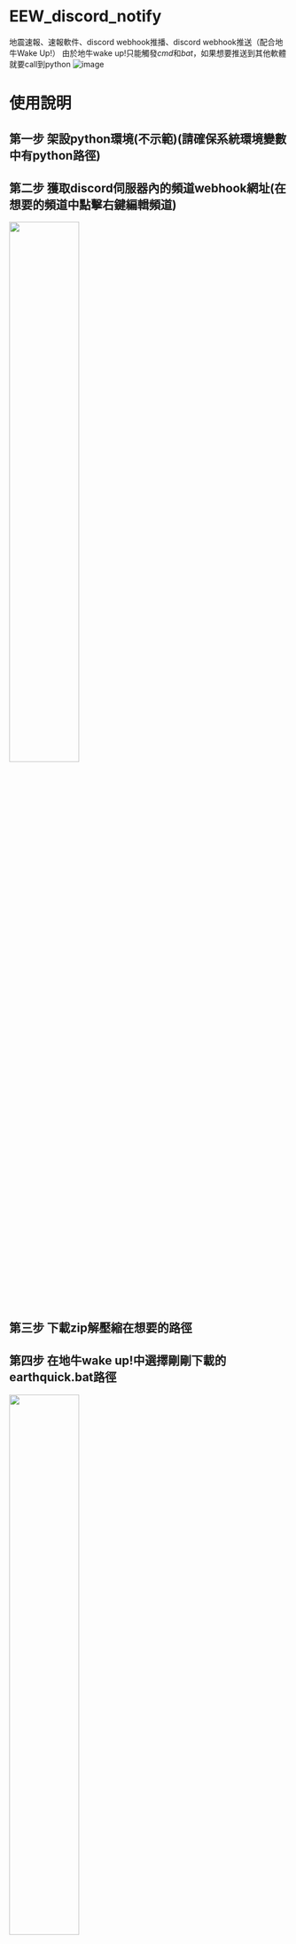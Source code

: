 # EEW_discord_notify
地震速報、速報軟件、discord webhook推播、discord webhook推送（配合地牛Wake Up!）
由於地牛wake up!只能觸發*cmd*和*bat*，如果想要推送到其他軟體就要call到python
![image](https://user-images.githubusercontent.com/24865458/227400276-f5e9f40e-3ebf-4a7e-bc0a-77aba39ba5c3.png)

# 使用說明


## 第一步 架設python環境(不示範)(請確保系統環境變數中有python路徑)

## 第二步 獲取discord伺服器內的頻道webhook網址(在想要的頻道中點擊右鍵編輯頻道)
<img src="https://user-images.githubusercontent.com/24865458/208754730-8b555ce3-bc43-447b-9c04-3a4f9f26b0e7.png" width="50%">

## 第三步 下載zip解壓縮在想要的路徑

## 第四步 在地牛wake up!中選擇剛剛下載的earthquick.bat路徑
<img src="https://user-images.githubusercontent.com/24865458/208751019-a2ca4838-1839-4e55-9cf6-a49853e98d78.png" width="50%">

## 第五步 調整earthquick.bat中設定notify.py檔案的位置
<img src="https://user-images.githubusercontent.com/24865458/208752205-64f9032a-04c8-4af9-bfb2-abef3875c4b1.png" width="50%">

## 第六步 填入discord webhook的網址

```https://discord.com/api/webhooks/1000000000000000000/XXXXXXXXXXXXXXXXXXXXXXXXXXXXXXXXXXXXXXXXXXXXXXXXXXXXXXXXXXXXXXXXXXX```

<img src="https://user-images.githubusercontent.com/24865458/208753148-5973652d-1088-44f3-8878-334774366a3e.png" width="50%">


